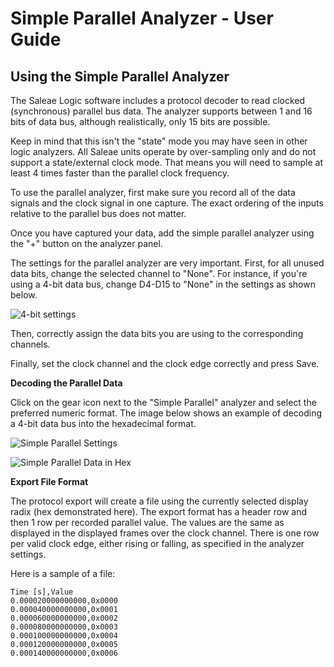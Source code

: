 # Simple Parallel Analyzer - User Guide

## Using the Simple Parallel Analyzer

The Saleae Logic software includes a protocol decoder to read clocked \(synchronous\) parallel bus data. The analyzer supports between 1 and 16 bits of data bus, although realistically, only 15 bits are possible.

Keep in mind that this isn't the "state" mode you may have seen in other logic analyzers. All Saleae units operate by over-sampling only and do not support a state/external clock mode. That means you will need to sample at least 4 times faster than the parallel clock frequency.

To use the parallel analyzer, first make sure you record all of the data signals and the clock signal in one capture. The exact ordering of the inputs relative to the parallel bus does not matter.

Once you have captured your data, add the simple parallel analyzer using the "+" button on the analyzer panel.

The settings for the parallel analyzer are very important. First, for all unused data bits, change the selected channel to "None". For instance, if you're using a 4-bit data bus, change D4-D15 to "None" in the settings as shown below.

![4-bit settings](https://trello-attachments.s3.amazonaws.com/55f0a61a10f9f592573a4205/593aee5a8504a595d393ee06/feeaa45c0a33a9ebc91a6433b062af5c/simple-parallel-settings.png)

Then, correctly assign the data bits you are using to the corresponding channels.

Finally, set the clock channel and the clock edge correctly and press Save.

**Decoding the Parallel Data**

Click on the gear icon next to the "Simple Parallel" analyzer and select the preferred numeric format. The image below shows an example of decoding a 4-bit data bus into the hexadecimal format.

![Simple Parallel Settings](https://trello-attachments.s3.amazonaws.com/55f0a61a10f9f592573a4205/593aee5a8504a595d393ee06/0e1779a84bd4efabed5e11d54128c858/simple_parallel_settings.png)

![Simple Parallel Data in Hex](https://trello-attachments.s3.amazonaws.com/55f0a61a10f9f592573a4205/593aee5a8504a595d393ee06/31be6e35568b8ed0b5c97ed4df6d7082/parallel-hex.png)

**Export File Format**

The protocol export will create a file using the currently selected display radix \(hex demonstrated here\). The export format has a header row and then 1 row per recorded parallel value. The values are the same as displayed in the displayed frames over the clock channel. There is one row per valid clock edge, either rising or falling, as specified in the analyzer settings.

Here is a sample of a file:

```text
Time [s],Value
0.000020000000000,0x0000
0.000040000000000,0x0001
0.000060000000000,0x0002
0.000080000000000,0x0003
0.000100000000000,0x0004
0.000120000000000,0x0005
0.000140000000000,0x0006
```

